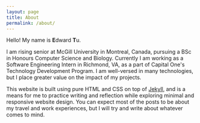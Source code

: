 ```yaml
---
layout: page
title: About
permalink: /about/
---
```


Hello! My name is **E**dward **T**u.

I am rising senior at McGill University in Montreal, Canada, pursuing a BSc in Honours Computer Science and Biology. Currently I am working as a Software Engineering Intern in Richmond, VA, as a part of Capital One's Technology Development Program. I am well-versed in many technologies, but I place greater value on the impact of my projects.

This website is built using pure HTML and CSS on top of [Jekyll](https://jekyllrb.com/), and is a means for me to practice writing and reflection while exploring minimal and responsive website design. You can expect most of the posts to be about my travel and work experiences, but I will try and write about whatever comes to mind.
